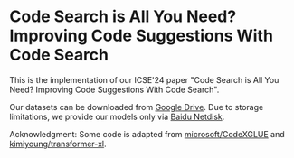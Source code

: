 # Code Search is All You Need? Improving Code Suggestions With Code Search


This is the implementation of our ICSE'24 paper "Code Search is All You Need? Improving Code Suggestions With Code Search".


Our datasets can be downloaded from [Google Drive](https://drive.google.com/file/d/1hIhnHuzpyrKnF4nusmJYYtNk9AQ6f_Hr/view?usp=sharing). Due to storage limitations, we provide our models only via [Baidu Netdisk](https://pan.baidu.com/s/1evYOESMCyZUozDm775ebuw?pwd=152u).


Acknowledgment: Some code is adapted from [microsoft/CodeXGLUE](https://github.com/microsoft/CodeXGLUE/) and [kimiyoung/transformer-xl](https://github.com/kimiyoung/transformer-xl).

